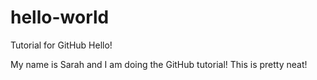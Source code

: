 # hello-world
Tutorial for GitHub
Hello! 

My name is Sarah and I am doing the GitHub tutorial!
This is pretty neat!
